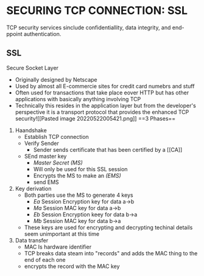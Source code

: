 # SECURING TCP CONNECTION: SSL
TCP security services sinclude confidentiallity, data integrity, and end-ppoint authentication.
## SSL
Secure Socket Layer
- Originally designed by Netscape 
- Used by almost all E-commercie sites for credit card numebrs and stuff
- Often used for transactions that take place eover HTTP but has other applications with basically anything involving TCP
- Technically this resides in the application layer but from the developer's perspective it is a transport protocol that provides the enhanced TCP security![[Pasted image 20220522005421.png]]
==3 Phases==
1. Haandshake 
	- Establish TCP connection
	- Verify Sender
		- Sender sends certificate that has been certified by a [[CA]]
	- SEnd master key
		- *Master Secret (MS)*
		- Will only be used for this SSL session
		- Encrypts the MS to make an *(EMS)*
		- send EMS 
2. Key  derivation
	- Both parties use the MS to generate 4 keys
		- *Ea* Session Encryption key for data a->b
		- *Ma* Session MAC key for data a->b
		- *Eb* Session Encryption keey for data b->a
		- *Mb* Session MAC key for data b->a
	- These keys are used for encrypting and decrypting techinal details seem unimportant at this time
1. Data  transfer
	- MAC Is hardware identifier 
	- TCP breaks data steam into "records" and adds the MAC thing to the end of each one
	- encrypts the record with the MAC key

